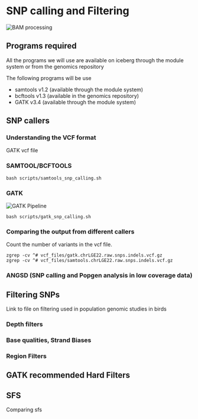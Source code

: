 # SNP calling and Filtering

![BAM processing](https://www.dropbox.com/s/9vbyir3i0gsp4mg/gatk_snp_calling_cropped.png?dl=0)


## Programs required
All the programs we will use are available on iceberg through the module system or from the genomics repository

The following programs will be use
    
* samtools v1.2 (available through the module system)
* bcftools v1.3 (available in the genomics repository)
* GATK v3.4 (available through the  module system)

## SNP callers

### Understanding the VCF format

GATK vcf file 

### SAMTOOL/BCFTOOLS

    bash scripts/samtools_snp_calling.sh


### GATK

![GATK Pipeline](https://www.dropbox.com/s/9mgi19m5h5hhzge/gatk_snp_calling.png?dl=0)

    bash scripts/gatk_snp_calling.sh 
   
### Comparing the output from different callers

Count the number of variants in the vcf file.

    zgrep -cv ^# vcf_files/gatk.chrLGE22.raw.snps.indels.vcf.gz 
    zgrep -cv ^# vcf_files/samtools.chrLGE22.raw.snps.indels.vcf.gz 



### ANGSD (SNP calling and Popgen analysis in low coverage data)



## Filtering SNPs

Link to file on filtering used in population genomic studies in birds

### Depth filters

### Base qualities, Strand Biases

### Region Filters

## GATK recommended Hard Filters

## SFS

Comparing sfs

